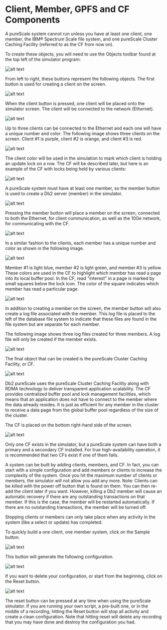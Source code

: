 # Client, Member, GPFS and CF Components

A pureScale system cannot run unless you have at least one client, one member, the IBM® Spectrum Scale file system, and one pureScale Cluster Caching Facility (referred to as the CF from now on). 

To create these objects, you will need to use the Objects toolbar found at the top left of the simulator program: 

![alt text](ps-images/sim-objects.png)

From left to right, these buttons represent the following objects. The first button is used for creating a client on the screen. 

 ![alt text](ps-images/sim-client-button.png)

When the client button is pressed, one client will be placed onto the simulator screen. The client will be connected to the network (Ethernet). 

 ![alt text](ps-images/sim-client.png)

Up to three clients can be connected to the Ethernet and each one will have a unique number and color. The following image shows three clients on the screen. Client #1 is purple, client #2 is orange, and client #3 is red. 

![alt text](ps-images/sim-3-clients.png)

The client color will be used in the simulation to mark which client is holding an update lock on a row. The CF will be described later, but here is an example of the CF with locks being held by various clients: 

![alt text](ps-images/sim-cf-example.png)
 
A pureScale system must have at least one member, so the member button is used to create a Db2 server (member) in the simulator. 

![alt text](ps-images/sim-member-button.png)

Pressing the member button will place a member on the screen, connected to both the Ethernet, for client communication, as well as the 10Ge network, for communicating with the CF. 

![alt text](ps-images/sim-member.png) 

In a similar fashion to the clients, each member has a unique number and color as shown in the following image. 

![alt text](ps-images/sim-3-members.png) 

Member #1 is light blue, member #2 is light green, and member #3 is yellow. These colors are used in the CF to highlight which member has read a page into its local buffer pool. In the CF, read "interest" in a page is marked by small squares below the lock icon. The color of the square indicates which member has read a particular page. 

![alt text](ps-images/sim-cf-read.png) 

In addition to creating a member on the screen, the member button will also create a log file associated with the member. This log file is placed to the left of the database file system to indicate that these files are found in the file system but are separate for each member. 

The following image shows three log files created for three members. A log file will only be created if the member exists. 

![alt text](ps-images/sim-3-logs.png) 

The final object that can be created is the pureScale Cluster Caching Facility, or CF. 

![alt text](ps-images/sim-cf-button.png) 

Db2 pureScale uses the pureScale Cluster Caching Facility along with RDMA technology to deliver transparent application scalability. The CF provides centralized buffer pool and lock management facilities, which means that an application does not have to connect to the member where the data already resides. It is just as efficient for any member in the cluster to receive a data page from the global buffer pool regardless of the size of the cluster. 

The CF is placed on the bottom right-hand side of the screen. 

![alt text](ps-images/sim-cf.png) 
 
Only one CF exists in the simulator, but a pureScale system can have both a primary and a secondary CF installed. For true high-availability operation, it is recommended that two CFs exist if one of them fails. 

A system can be built by adding clients, members, and CF. In fact, you can start with a simple configuration and add members or clients to increase the complexity of the system. Once you hit the maximum number of clients or members, the simulator will not allow you add any more. Note: Clients can be killed with the power off button that is found on them. You can then re-add the client later if you want. However, killing a Db2 member will cause an automatic recovery if there are any outstanding transactions on that member. If this is the case, the member will be restarted automatically. If there are no outstanding transactions, the member will be turned off. 

Stopping clients or members can only take place when any activity in the system (like a select or update) has completed. 

To quickly build a one client, one member system, click on the Sample button. 

![alt text](ps-images/sim-sample-button.png) 

This button will generate the following configuration. 

![alt text](ps-images/sim-sample-config.png) 

If you want to delete your configuration, or start from the beginning, click on the Reset button. 

 ![alt text](ps-images/sim-reset-button.png) 

The reset button can be pressed at any time when using the pureScale simulator. If you are running your own script, a pre-built one, or in the middle of a recording, hitting the Reset button will stop all activity and create a clean configuration. Note that hitting reset will delete any recording that you may have done and destroy the configuration you had. 